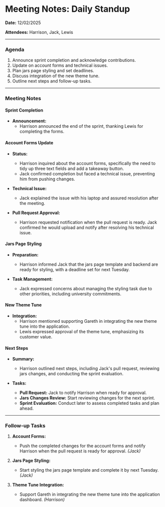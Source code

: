 # Meeting Notes: Daily Standup

**Date:** 12/02/2025

**Attendees:** Harrison, Jack, Lewis

---

### Agenda

1. Announce sprint completion and acknowledge contributions.
2. Update on account forms and technical issues.
3. Plan jars page styling and set deadlines.
4. Discuss integration of the new theme tune.
5. Outline next steps and follow-up tasks.

---

### Meeting Notes

#### Sprint Completion

- **Announcement:**
  - Harrison announced the end of the sprint, thanking Lewis for completing the forms.

#### Account Forms Update

- **Status:**
  - Harrison inquired about the account forms, specifically the need to tidy up three text fields and add a takeaway button.
  - Jack confirmed completion but faced a technical issue, preventing him from pushing changes.

- **Technical Issue:**
  - Jack explained the issue with his laptop and assured resolution after the meeting.

- **Pull Request Approval:**
  - Harrison requested notification when the pull request is ready. Jack confirmed he would upload and notify after resolving his technical issue.

#### Jars Page Styling

- **Preparation:**
  - Harrison informed Jack that the jars page template and backend are ready for styling, with a deadline set for next Tuesday.

- **Task Management:**
  - Jack expressed concerns about managing the styling task due to other priorities, including university commitments.

#### New Theme Tune

- **Integration:**
  - Harrison mentioned supporting Gareth in integrating the new theme tune into the application.
  - Lewis expressed approval of the theme tune, emphasizing its customer value.

#### Next Steps

- **Summary:**
  - Harrison outlined next steps, including Jack's pull request, reviewing jars changes, and conducting the sprint evaluation.

- **Tasks:**
  - **Pull Request:** Jack to notify Harrison when ready for approval.
  - **Jars Changes Review:** Start reviewing changes for the next sprint.
  - **Sprint Evaluation:** Conduct later to assess completed tasks and plan ahead.

---

### Follow-up Tasks

1. **Account Forms:**
   - Push the completed changes for the account forms and notify Harrison when the pull request is ready for approval. *(Jack)*

2. **Jars Page Styling:**
   - Start styling the jars page template and complete it by next Tuesday. *(Jack)*

3. **Theme Tune Integration:**
   - Support Gareth in integrating the new theme tune into the application dashboard. *(Harrison)*

